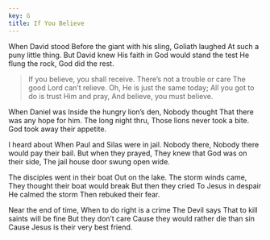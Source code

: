 ```yaml
---
key: G
title: If You Believe
---
```


When David stood 
Before the giant with his sling, 
Goliath laughed 
At such a puny little thing.
But David knew 
His faith in God would stand the test
He flung the rock, 
God did the rest.

>If you believe, you shall receive. 
There’s not a trouble or care
The good Lord can’t relieve.
Oh, He is just the same today;
All you got to do is trust Him and pray, 
And believe, you must believe.

When Daniel was 
Inside the hungry lion’s den, 
Nobody thought 
That there was any hope for him. 
The long night thru, 
Those lions never took a bite. 
God took away their appetite.

I heard about 
When Paul and Silas were in jail.
Nobody there, 
Nobody there would pay their bail. 
But when they prayed, 
They knew that God was on their side,
The jail house door swung open wide.

The disciples went in their boat 
Out on the lake.
The storm winds came,
They thought their boat would break 
But then they cried
To Jesus in despair
He calmed the storm 
Then rebuked their fear.


Near the end of time, When to do right is a crime 
The Devil says
That to kill saints will be fine 
But they don’t care
Cause they would rather die than sin
Cause Jesus is their very best friend.

